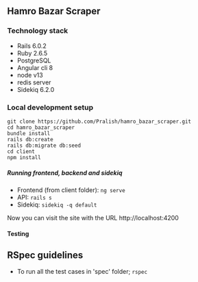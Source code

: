 ## Hamro Bazar Scraper

### Technology stack

- Rails 6.0.2
- Ruby 2.6.5
- PostgreSQL
- Angular cli 8
- node v13
- redis server
- Sidekiq 6.2.0

### Local development setup

```
git clone https://github.com/Pralish/hamro_bazar_scraper.git
cd hamro_bazar_scraper
bundle install
rails db:create
rails db:migrate db:seed
cd client
npm install
```

##### Running frontend, backend and sidekiq

- Frontend (from client folder): `ng serve`
- API: `rails s`
- Sidekiq: `sidekiq -q default`

Now you can visit the site with the URL http://localhost:4200

#### Testing

## RSpec guidelines

- To run all the test cases in 'spec' folder;
  `rspec`
